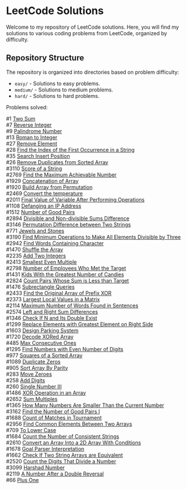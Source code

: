 # LeetCode Solutions

Welcome to my repository of LeetCode solutions. Here, you will find my solutions to various coding problems from LeetCode, organized by difficulty.

## Repository Structure

The repository is organized into directories based on problem difficulty:

- `easy/` - Solutions to easy problems.
- `medium/` - Solutions to medium problems.
- `hard/` - Solutions to hard problems.

Problems solved:

#1		[Two Sum](https://leetcode.com/problems/two-sum/description/) <br>
#7		[Reverse Integer](https://leetcode.com/problems/reverse-integer/description/) <br>
#9		[Palindrome Number](https://leetcode.com/problems/palindrome-number/description/) <br>
#13		[Roman to Integer](https://leetcode.com/problems/roman-to-integer/description/) <br>
#27		[Remove Element](https://leetcode.com/problems/remove-element/description/) <br>
#28		[Find the Index of the First Occurrence in a String](https://leetcode.com/problems/find-the-index-of-the-first-occurrence-in-a-string/description/) <br>
#35		[Search Insert Position](https://leetcode.com/problems/search-insert-position/description/) <br>
#26		[Remove Duplicates from Sorted Array](https://leetcode.com/problems/remove-duplicates-from-sorted-array/description/) <br>
#3110	[Score of a String](https://leetcode.com/problems/score-of-a-string/description/) <br>
#2769	[Find the Maximum Achievable Number](https://leetcode.com/problems/find-the-maximum-achievable-number/description/) <br>
#1929	[Concatenation of Array](https://leetcode.com/problems/concatenation-of-array/) <br>
#1920	[Build Array from Permutation](https://leetcode.com/problems/build-array-from-permutation/description/) <br>
#2469	[Convert the temperature](https://leetcode.com/problems/convert-the-temperature/description/) <br>
#2011	[Final Value of Variable After Performing Operations](https://leetcode.com/problems/final-value-of-variable-after-performing-operations/description/) <br>
#1108	[Defanging an IP Address](https://leetcode.com/problems/defanging-an-ip-address/description/) <br>
#1512	[Number of Good Pairs](https://leetcode.com/problems/number-of-good-pairs/description/) <br>
#2894	[Divisible and Non-divisible Sums Difference](https://leetcode.com/problems/divisible-and-non-divisible-sums-difference/description/) <br>
#3146	[Permutation Difference between Two Strings](https://leetcode.com/problems/permutation-difference-between-two-strings/description/) <br>
#771	[Jewels and Stones](https://leetcode.com/problems/jewels-and-stones/description/) <br>
#3190	[Find Minimum Operations to Make All Elements Divisible by Three](https://leetcode.com/problems/find-minimum-operations-to-make-all-elements-divisible-by-three/description/)<br>
#2942	[Find Words Containing Character](https://leetcode.com/problems/find-words-containing-character/description/) <br>
#1470	[Shuffle the Array](https://leetcode.com/problems/shuffle-the-array/description/) <br>
#2235	[Add Two Integers](https://leetcode.com/problems/add-two-integers/description/) <br>
#2413	[Smallest Even Multiple](https://leetcode.com/problems/smallest-even-multiple/description/) <br>
#2798	[Number of Employees Who Met the Target](https://leetcode.com/problems/number-of-employees-who-met-the-target/description/)<br>
#1431	[Kids With the Greatest Number of Candies](https://leetcode.com/problems/kids-with-the-greatest-number-of-candies/description/)<br>
#2824	[Count Pairs Whose Sum is Less than Target](https://leetcode.com/problems/count-pairs-whose-sum-is-less-than-target/description/)<br>
#1476	[Subrectangle Queries](https://leetcode.com/problems/subrectangle-queries/description/)<br>
#2433	[Find the Original Array of Prefix XOR](https://leetcode.com/problems/find-the-original-array-of-prefix-xor/description/)<br>
#2373	[Largest Local Values in a Matrix](https://leetcode.com/problems/largest-local-values-in-a-matrix/description/)<br>
#2114	[Maximum Number of Words Found in Sentences](https://leetcode.com/problems/maximum-number-of-words-found-in-sentences/description/)<br>
#2574	[Left and Right Sum Differences](https://leetcode.com/problems/left-and-right-sum-differences/description/)<br>
#1346	[Check If N and Its Double Exist](https://leetcode.com/problems/check-if-n-and-its-double-exist/description/)<br>
#1299	[Replace Elements with Greatest Element on Right Side](https://leetcode.com/problems/replace-elements-with-greatest-element-on-right-side/description/)<br>
#1603	[Design Parking System](https://leetcode.com/problems/design-parking-system/description/)<br>
#1720	[Decode XORed Array](https://leetcode.com/problems/decode-xored-array/description/)<br>
#485	[Max Consecutive Ones](https://leetcode.com/problems/max-consecutive-ones/description/)<br>
#1295	[Find Numbers with Even Number of Digits](https://leetcode.com/problems/find-numbers-with-even-number-of-digits/description/)<br>
#977	[Squares of a Sorted Array](https://leetcode.com/problems/squares-of-a-sorted-array/description/)<br>
#1089	[Duplicate Zeros](https://leetcode.com/problems/duplicate-zeros/description/)<br>
#905	[Sort Array By Parity](https://leetcode.com/problems/sort-array-by-parity/description/)<br>
#283	[Move Zeroes](https://leetcode.com/problems/move-zeroes/description/)<br>
#258	[Add Digits](https://leetcode.com/problems/add-digits/description/)<br>
#260	[Single Number III](https://leetcode.com/problems/single-number-iii/description/)<br>
#1486	[XOR Operation in an Array](https://leetcode.com/problems/xor-operation-in-an-array/description/)<br>
#2652	[Sum Multiples](https://leetcode.com/problems/sum-multiples/description/)<br>
#1365	[How Many Numbers Are Smaller Than the Current Number](https://leetcode.com/problems/how-many-numbers-are-smaller-than-the-current-number/description/)<br>
#3162	[Find the Number of Good Pairs I](https://leetcode.com/problems/find-the-number-of-good-pairs-i/description/)<br>
#1688	[Count of Matches in Tournament](https://leetcode.com/problems/count-of-matches-in-tournament/description/)<br>
#2956	[Find Common Elements Between Two Arrays](https://leetcode.com/problems/find-common-elements-between-two-arrays/description/)<br>
#709	[To Lower Case](https://leetcode.com/problems/to-lower-case/description/)<br>
#1684	[Count the Number of Consistent Strings](https://leetcode.com/problems/count-the-number-of-consistent-strings/description/)<br>
#2610	[Convert an Array Into a 2D Array With Conditions](https://leetcode.com/problems/convert-an-array-into-a-2d-array-with-conditions/description/)<br>
#1678	[Goal Parser Interpretation](https://leetcode.com/problems/goal-parser-interpretation/description/)<br>
#1662	[Check If Two String Arrays are Equivalent](https://leetcode.com/problems/check-if-two-string-arrays-are-equivalent/description/)<br>
#2520	[Count the Digits That Divide a Number](https://leetcode.com/problems/count-the-digits-that-divide-a-number/)<br>
#3099	[Harshad Number](https://leetcode.com/problems/harshad-number/description/)<br>
#2119	[A Number After a Double Reversal](https://leetcode.com/problems/a-number-after-a-double-reversal/description/)<br>
#66		[Plus One](https://leetcode.com/problems/plus-one/description/)<br>